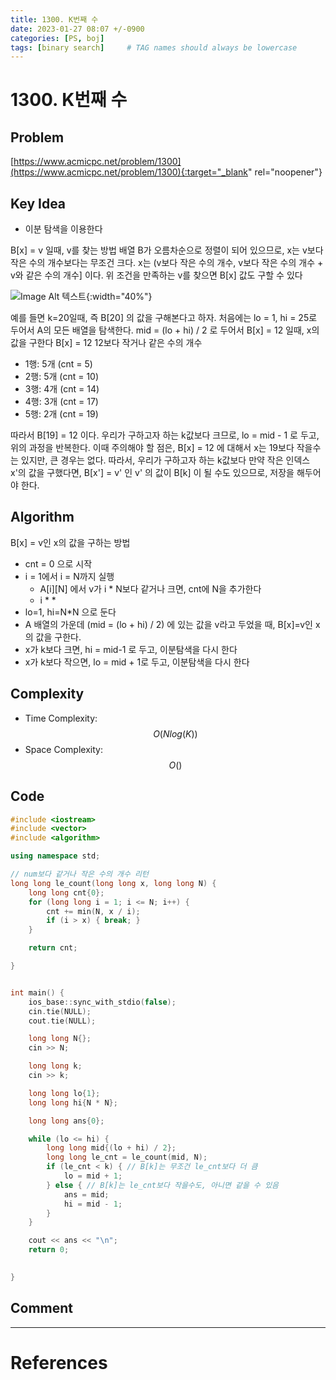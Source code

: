 ```yaml
---
title: 1300. K번째 수
date: 2023-01-27 08:07 +/-0900
categories: [PS, boj]
tags: [binary search]     # TAG names should always be lowercase
---
```


# 1300. K번째 수

## Problem
[https://www.acmicpc.net/problem/1300](https://www.acmicpc.net/problem/1300){:target="_blank" rel="noopener"}

## Key Idea
- 이분 탐색을 이용한다

B\[x\] = v 일때, v를 찾는 방법
배열 B가 오름차순으로 정렬이 되어 있으므로, x는 v보다 작은 수의 개수보다는 무조건 크다.
x는 \(v보다 작은 수의 개수, v보다 작은 수의 개수 + v와 같은 수의 개수\] 이다.
위 조건을 만족하는 v를 찾으면 B\[x\] 값도 구할 수 있다

![Image Alt 텍스트]({{site.url}}/assets/img/postimg/boj1300_arr.png){:width="40%"}

예를 들면 k=20일때, 즉 B\[20\] 의 값을 구해본다고 하자. 처음에는 lo = 1, hi = 25로 두어서 A의 모든 배열을 탐색한다. mid = (lo + hi) / 2 로 두어서 B\[x\] = 12 일때, x의 값을 구한다
B\[x\] = 12
12보다 작거나 같은 수의 개수
- 1행: 5개 (cnt = 5)
- 2행: 5개 (cnt = 10)
- 3행: 4개 (cnt = 14)
- 4행: 3개 (cnt = 17)
- 5행: 2개 (cnt = 19)

따라서 B\[19\] = 12 이다. 우리가 구하고자 하는 k값보다 크므로, lo = mid - 1 로 두고, 위의 과정을 반복한다. 이때 주의해야 할 점은, B\[x\] = 12 에 대해서 x는 19보다 작을수는 있지만, 큰 경우는 없다. 따라서, 우리가 구하고자 하는 k값보다 만약 작은 인덱스 x'의 값을 구했다면, B\[x'\] = v' 인 v' 의 값이 B\[k\] 이 될 수도 있으므로, 저장을 해두어야 한다. 


## Algorithm

B\[x\] = v인 x의 값을 구하는 방법
- cnt = 0 으로 시작
- i = 1에서 i = N까지 실행
	- A\[i\]\[N\] 에서 v가 i \* N보다 같거나 크면, cnt에 N을 추가한다
	- i * *
- lo=1, hi=N\*N 으로 둔다
- A 배열의 가운데 (mid = (lo + hi) / 2) 에 있는 값을 v라고 두었을 때, B\[x\]=v인 x의 값을 구한다. 
- x가 k보다 크면, hi = mid-1 로 두고, 이분탐색을 다시 한다
- x가 k보다 작으면, lo = mid + 1로 두고, 이분탐색을 다시 한다


## Complexity
- Time Complexity: $$O(N log(K))$$
- Space Complexity:  $$O()$$

## Code
```c++
#include <iostream>
#include <vector>
#include <algorithm>

using namespace std;

// num보다 같거나 작은 수의 개수 리턴
long long le_count(long long x, long long N) {
    long long cnt{0};
    for (long long i = 1; i <= N; i++) {
        cnt += min(N, x / i);
        if (i > x) { break; }
    }

    return cnt;

}


int main() {
    ios_base::sync_with_stdio(false);
    cin.tie(NULL);
    cout.tie(NULL);

    long long N{};
    cin >> N;

    long long k;
    cin >> k;

    long long lo{1};
    long long hi{N * N};

    long long ans{0};

    while (lo <= hi) {
        long long mid{(lo + hi) / 2};
        long long le_cnt = le_count(mid, N);
        if (le_cnt < k) { // B[k]는 무조건 le_cnt보다 더 큼
            lo = mid + 1;
        } else { // B[k]는 le_cnt보다 작을수도, 아니면 같을 수 있음
            ans = mid;
            hi = mid - 1;
        }
    }

    cout << ans << "\n";
    return 0;
    

}

```

## Comment






---
# References